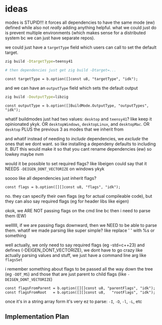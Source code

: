 # ideas

modes is STUPID!!! it forces all dependencies to have the same mode (ew) defined while also not *really* adding anything helpful. what we could just do is prevent multiple environments (which makes sense for a distributed system bc we can just have separate repos).

we could just have a `targetType` field which users can call to set the default target. 

```sh
zig build -DtargetType=teensy41

# then dependencies just get zig build -Dtarget=...
```

```zig
const targetType = b.option([]const u8, "targetType", "idk");
```

and we can have an `outputType` field which sets the default output

```sh
zig build -DoutputType=libzig
```

```zig
const outputType = b.option([]BuildMode.OutputType, "outputTypes", "idk");
```

whatif buildmodes just had two values: `desktop` and `teensy41`? like keep it opinionated ykyk. OR `desktopWindows`, `desktopLinux`, and `desktopMac`. OR `desktop` PLUS the previous 3 as modes that we inherit from

and whatif instead of needing to *include* dependencies, we *exclude* the ones that we dont want. so like installing a dependeny defaults to including it. BUT this would make it so that you cant rename dependencies (ew) so lowkey maybe nvm

would it be possible to set required flags? like libeigen could say that it NEEDS `-DEIGEN_DONT_VECTORIZE` on windows ykyk

soooo like all dependencies just inherit flags?

```zig
const flags = b.option([][]const u8, "flags", "idk");
```

no. they can specify their own flags (eg for actual compileable code), but they can also say required flags (eg for header libs like eigen)

okok, we ARE NOT passing flags on the cmd line bc then i need to parse them (EW)

wellllll, if we are passing flags downward, then we NEED to be able to parse them. whatif we made parsing like super simple? like replace ' ' with %s or something

well actually, we only need to say required flags (eg -std=c++23) and defines (-DEIGEN_DONT_VECTORIZE), we dont have to go crazy like actually parsing values and stuff, we just have a command line arg like `flagsSet`

i remember something about flags to be passed all the way down the tree (eg `-DDT_MS`) and those that are just parent to child flags (like `-DEIGEN_DONT_VECTORIZE`)

```zig
const flagsFromParent = b.option([][]const u8, "parentFlags", "idk");
const flagsFromRoot   = b.option([][]const u8,   "rootFlags", "idk");
```

once it's in a string array form it's very ez to parse: `-I`, `-D`, `-l`, `-L`, etc

## Implementation Plan


